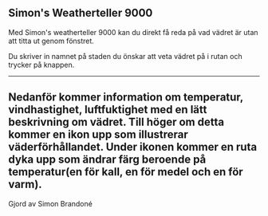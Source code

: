 Simon's Weatherteller 9000
---------------------------

Med Simon's weatherteller 9000 kan du direkt få reda på vad vädret är utan att titta ut genom fönstret.

Du skriver in namnet på staden du önskar att veta vädret på i rutan och trycker på knappen.

----------------------------------------------------------------------------------------------------------
Nedanför kommer information om temperatur, vindhastighet, luftfuktighet med en lätt beskrivning om vädret.
Till höger om detta kommer en ikon upp som illustrerar väderförhållandet.
Under ikonen kommer en ruta dyka upp som ändrar färg beroende på temperatur(en för kall, en för medel och en för varm).
----------------------------------------------------------------------------------------------------------

Gjord av Simon Brandoné